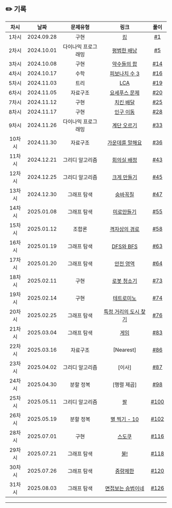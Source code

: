 ## ✏️ 기록   

| 차시 |    날짜    | 문제유형 | 링크 | 풀이 |
|:----:|:---------:|:----:|:-----:|:----:|
| 1차시 | 2024.09.28 |  구현  | [킹](https://www.acmicpc.net/problem/1063) | [#1](https://github.com/AlgoLeadMe/AlgoLeadMe-12/pull/1) |
| 2차시 | 2024.10.01 | 다이나믹 프로그래밍 | [평범한 배낭](https://www.acmicpc.net/problem/12865) | [#5](https://github.com/AlgoLeadMe/AlgoLeadMe-12/pull/5) |
| 3차시 | 2024.10.08 |  구현  | [약수들의 합](https://www.acmicpc.net/problem/9506) | [#14](https://github.com/AlgoLeadMe/AlgoLeadMe-12/pulls/14) |
| 4차시 | 2024.10.17 |  수학  | [피보나치 수 3](https://www.acmicpc.net/problem/2749) | [#16](https://github.com/AlgoLeadMe/AlgoLeadMe-12/pull/16) |
| 5차시 | 2024.11.03 |  트리  | [LCA](https://www.acmicpc.net/problem/11437) | [#19](https://github.com/AlgoLeadMe/AlgoLeadMe-12/pull/19) |
| 6차시 | 2024.11.05 |  자료구조  | [요세푸스 문제](https://www.acmicpc.net/problem/1158) | [#20](https://github.com/AlgoLeadMe/AlgoLeadMe-12/pull/20) |
| 7차시 | 2024.11.12 |  구현  | [치킨 배달](https://www.acmicpc.net/problem/15686) | [#25](https://github.com/AlgoLeadMe/AlgoLeadMe-12/pull/25) |
| 8차시 | 2024.11.17 |  구현  | [인구 이동](https://www.acmicpc.net/problem/16234) | [#28](https://github.com/AlgoLeadMe/AlgoLeadMe-12/pull/28) |
| 9차시 | 2024.11.26 | 다이나믹 프로그래밍 | [계단 오르기](https://www.acmicpc.net/problem/2579) | [#33](https://github.com/AlgoLeadMe/AlgoLeadMe-12/pull/33) |
| 10차시 | 2024.11.30 | 자료구조 | [가운데를 말해요](https://www.acmicpc.net/problem/1655) | [#36](https://github.com/AlgoLeadMe/AlgoLeadMe-12/pull/36) |
| 11차시 | 2024.12.21 | 그리디 알고리즘 | [회의실 배정](https://www.acmicpc.net/problem/1931) | [#43](https://github.com/AlgoLeadMe/AlgoLeadMe-12/pull/43) |
| 12차시 | 2024.12.25 | 그리디 알고리즘 | [크게 만들기](https://www.acmicpc.net/problem/2812) | [#45](https://github.com/AlgoLeadMe/AlgoLeadMe-12/pull/45) |
| 13차시 | 2024.12.30 | 그래프 탐색 | [숨바꼭질](https://www.acmicpc.net/problem/1697) | [#47](https://github.com/AlgoLeadMe/AlgoLeadMe-12/pull/47) |
| 14차시 | 2025.01.08 | 그래프 탐색 | [미로만들기](https://www.acmicpc.net/problem/2665) | [#55](https://github.com/AlgoLeadMe/AlgoLeadMe-12/pull/55) |
| 15차시 | 2025.01.12 | 조합론 | [격자상의 경로](https://www.acmicpc.net/problem/10164) | [#58](https://github.com/AlgoLeadMe/AlgoLeadMe-12/pull/58) |
| 16차시 | 2025.01.19 | 그래프 탐색 | [DFS와 BFS](https://www.acmicpc.net/problem/1260) | [#63](https://github.com/AlgoLeadMe/AlgoLeadMe-12/pull/63) |
| 17차시 | 2025.01.20 | 그래프 탐색 | [안전 영역](https://www.acmicpc.net/problem/2468) | [#64](https://github.com/AlgoLeadMe/AlgoLeadMe-12/pull/64) |
| 18차시 | 2025.02.11 | 구현 | [로봇 청소기](https://www.acmicpc.net/problem/14503) | [#73](github.com/AlgoLeadMe/AlgoLeadMe-12/pull/73) |
| 19차시 | 2025.02.14 | 구현 | [테트로미노](https://www.acmicpc.net/problem/14500) | [#74](https://github.com/AlgoLeadMe/AlgoLeadMe-12/pull/74) |
| 20차시 | 2025.02.25 | 그래프 탐색 | [특정 거리의 도시 찾기](https://www.acmicpc.net/problem/18352) | [#76](https://github.com/AlgoLeadMe/AlgoLeadMe-12/pull/76) |
| 21차시 | 2025.03.04 | 그래프 탐색 | [게임](https://www.acmicpc.net/problem/1584) | [#83](https://github.com/AlgoLeadMe/AlgoLeadMe-12/pull/83) |
| 22차시 | 2025.03.16 | 자료구조 | [Nearest] | [#86](https://github.com/AlgoLeadMe/AlgoLeadMe-12/pull/86) |
| 23차시 | 2025.04.02 | 그리디 알고리즘 | [이사] | [#87](https://github.com/AlgoLeadMe/AlgoLeadMe-12/pull/91) |
| 24차시 | 2025.04.30 | 분할 정복 | [행렬 제곱] | [#98](https://github.com/AlgoLeadMe/AlgoLeadMe-12/pull/98) |
| 25차시 | 2025.05.11 | 그리디 알고리즘 | [팔](https://www.acmicpc.net/problem/1105) | [#100](https://github.com/AlgoLeadMe/AlgoLeadMe-12/pull/100) |
| 26차시 | 2025.05.19 | 분할 정복 | [별 찍기 - 10](https://www.acmicpc.net/problem/2447) | [#102](https://github.com/AlgoLeadMe/AlgoLeadMe-12/pull/102) |
| 28차시 | 2025.07.01 | 구현 | [스도쿠](https://www.acmicpc.net/problem/2580) |[#116](https://github.com/AlgoLeadMe/AlgoLeadMe-12/pull/116) |
| 29차시 | 2025.07.21 | 그래프 탐색 | [불!](https://www.acmicpc.net/problem/4179) |[#118](https://github.com/AlgoLeadMe/AlgoLeadMe-12/pull/118) |
| 30차시 | 2025.07.26 | 그래프 탐색 | [중량제한](https://www.acmicpc.net/problem/1939) |[#120](https://github.com/AlgoLeadMe/AlgoLeadMe-12/pull/120) |
| 31차시 | 2025.08.03 | 그래프 탐색 | [면접보는 승범이네](https://www.acmicpc.net/problem/17835) | [#126](https://github.com/AlgoLeadMe/AlgoLeadMe-12/pull/126) |
---
